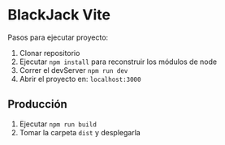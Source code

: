 # BlackJack Vite
Pasos para ejecutar proyecto:

1. Clonar repositorio
2. Ejecutar ```npm install``` para reconstruir los módulos de node
3. Correr el devServer ```npm run dev```
4. Abrir el proyecto en: ```localhost:3000```

## Producción

1. Ejecutar ```npm run build```
2. Tomar la carpeta ```dist``` y desplegarla